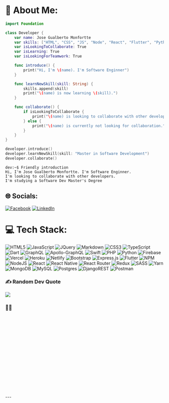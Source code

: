 # 💫 About Me:
```swift
import Foundation

class Developer {
    var name: Jose Gualberto Monfortte
    var skills: ["HTML", "CSS", "JS", "Node", "React", "Flutter", "Python"]
    var isLookingToCollaborate: True
    var isLearning: True
    var isLookingForTeamwork: True

    func introduce() {
        print("Hi, I'm \(name). I'm Software Enginner")
    }

    func learnNewSkill(skill: String) {
        skills.append(skill)
        print("\(name) is now learning \(skill).")
    }

    func collaborate() {
        if isLookingToCollaborate {
            print("\(name) is looking to collaborate with other developers.")
        } else {
            print("\(name) is currently not looking for collaboration.")
        }
    }
}

developer.introduce()
developer.learnNewSkill(skill: "Master in Software Development")
developer.collaborate()

```

```console
dev:~$ Friendly introduction
Hi, I'm Jose Gualberto Monfortte. I'm Software Enginner.
I'm looking to collaborate with other developers.
I'm studying a Software Dev Master's Degree
```


## 🌐 Socials:
[![Facebook](https://img.shields.io/badge/Facebook-%231877F2.svg?logo=Facebook&logoColor=white)](https://www.facebook.com/josegualberto.monfortteflores/) [![LinkedIn](https://img.shields.io/badge/LinkedIn-%230077B5.svg?logo=linkedin&logoColor=white)](https://www.linkedin.com/in/jose-gualberto-monfortte-flores) 

# 💻 Tech Stack:
![HTML5](https://img.shields.io/badge/html5-%23E34F26.svg?style=for-the-badge&logo=html5&logoColor=white) ![JavaScript](https://img.shields.io/badge/javascript-%23323330.svg?style=for-the-badge&logo=javascript&logoColor=%23F7DF1E) ![JQuery](https://img.shields.io/badge/jQuery-0769AD?style=for-the-badge&logo=jquery&logoColor=white) ![Markdown](https://img.shields.io/badge/markdown-%23000000.svg?style=for-the-badge&logo=markdown&logoColor=white) ![CSS3](https://img.shields.io/badge/css3-%231572B6.svg?style=for-the-badge&logo=css3&logoColor=white) ![TypeScript](https://img.shields.io/badge/typescript-%23007ACC.svg?style=for-the-badge&logo=typescript&logoColor=white)  ![Dart](https://img.shields.io/badge/dart-%230175C2.svg?style=for-the-badge&logo=dart&logoColor=white) ![GraphQL](https://img.shields.io/badge/-GraphQL-E10098?style=for-the-badge&logo=graphql&logoColor=white) ![Apollo-GraphQL](https://img.shields.io/badge/-ApolloGraphQL-311C87?style=for-the-badge&logo=apollo-graphql) ![Swift](https://img.shields.io/badge/Swift-FA7343?logo=swift&logoColor=white&style=for-the-badge) ![PHP](https://img.shields.io/badge/php-%23777BB4.svg?style=for-the-badge&logo=php&logoColor=white) ![Python](https://img.shields.io/badge/python-3670A0?style=for-the-badge&logo=python&logoColor=ffdd54) ![Firebase](https://img.shields.io/badge/firebase-%23039BE5.svg?style=for-the-badge&logo=firebase) ![Vercel](https://img.shields.io/badge/vercel-%23000000.svg?style=for-the-badge&logo=vercel&logoColor=white) ![Heroku](https://img.shields.io/badge/heroku-%23430098.svg?style=for-the-badge&logo=heroku&logoColor=white) ![Netlify](https://img.shields.io/badge/netlify-%23000000.svg?style=for-the-badge&logo=netlify&logoColor=#00C7B7) ![Bootstrap](https://img.shields.io/badge/bootstrap-%23563D7C.svg?style=for-the-badge&logo=bootstrap&logoColor=white) ![Express.js](https://img.shields.io/badge/express.js-%23404d59.svg?style=for-the-badge&logo=express&logoColor=%2361DAFB) ![Flutter](https://img.shields.io/badge/Flutter-%2302569B.svg?style=for-the-badge&logo=Flutter&logoColor=white) ![NPM](https://img.shields.io/badge/NPM-%23000000.svg?style=for-the-badge&logo=npm&logoColor=white) ![NodeJS](https://img.shields.io/badge/node.js-6DA55F?style=for-the-badge&logo=node.js&logoColor=white) ![React](https://img.shields.io/badge/react-%2320232a.svg?style=for-the-badge&logo=react&logoColor=%2361DAFB) ![React Native](https://img.shields.io/badge/react_native-%2320232a.svg?style=for-the-badge&logo=react&logoColor=%2361DAFB) ![React Router](https://img.shields.io/badge/React_Router-CA4245?style=for-the-badge&logo=react-router&logoColor=white) ![Redux](https://img.shields.io/badge/redux-%23593d88.svg?style=for-the-badge&logo=redux&logoColor=white) ![SASS](https://img.shields.io/badge/SASS-hotpink.svg?style=for-the-badge&logo=SASS&logoColor=white) ![Yarn](https://img.shields.io/badge/yarn-%232C8EBB.svg?style=for-the-badge&logo=yarn&logoColor=white) ![MongoDB](https://img.shields.io/badge/MongoDB-%234ea94b.svg?style=for-the-badge&logo=mongodb&logoColor=white) ![MySQL](https://img.shields.io/badge/mysql-%2300f.svg?style=for-the-badge&logo=mysql&logoColor=white) ![Postgres](https://img.shields.io/badge/postgres-%23316192.svg?style=for-the-badge&logo=postgresql&logoColor=white) ![DjangoREST](https://img.shields.io/badge/DJANGO-REST-ff1709?style=for-the-badge&logo=django&logoColor=white&color=ff1709&labelColor=gray) ![Postman](https://img.shields.io/badge/Postman-FF6C37?style=for-the-badge&logo=postman&logoColor=white) 

### ✍️ Random Dev Quote
![](https://quotes-github-readme.vercel.app/api?type=horizontal&theme=radical)

### 🤘🏽
<img src="https://media3.giphy.com/media/2PmMiUc9OH4lO/giphy.gif?cid=ecf05e47rsdofg8ltxy2kmppq3j8oa742oax66v0uc1ik0oz&amp;ep=v1_gifs_related&amp;rid=giphy.gif&amp;ct=g" alt="johnny depp film GIF" style="width: 500px; height: 249px; left: 0px; top: 0px; opacity: 0;">
---


<!-- Proudly created with GPRM ( https://gprm.itsvg.in ) -->
